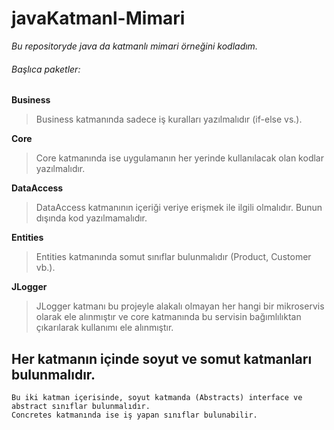 # javaKatmanl-Mimari

*Bu repositoryde java da katmanlı mimari örneğini kodladım.*

###### Başlıca paketler:

**Business**
  > Business katmanında sadece iş kuralları yazılmalıdır (if-else vs.).
  
**Core**
  > Core katmanında ise uygulamanın her yerinde kullanılacak olan kodlar yazılmalıdır.

**DataAccess**
  > DataAccess katmanının içeriği veriye erişmek ile ilgili olmalıdır. Bunun dışında kod yazılmamalıdır.  

**Entities**
  > Entities katmanında somut sınıflar bulunmalıdır (Product, Customer vb.).
  
**JLogger**
  > JLogger katmanı bu projeyle alakalı olmayan her hangi bir mikroservis olarak ele alınmıştır ve core katmanında bu servisin bağımlılıktan çıkarılarak kullanımı ele alınmıştır.
  
  
  ## Her katmanın içinde soyut ve somut katmanları bulunmalıdır.
  ```
  Bu iki katman içerisinde, soyut katmanda (Abstracts) interface ve abstract sınıflar bulunmalıdır.
  Concretes katmanında ise iş yapan sınıflar bulunabilir.
  
  ```
  
